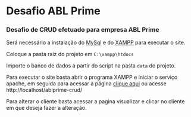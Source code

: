 # Desafio ABL Prime
### Desafio de CRUD efetuado para empresa ABL Prime

Será necessário a instalação do [MySql](https://www.mysql.com/) e do [XAMPP](https://www.apachefriends.org/pt_br/index.html) para executar o site.

Coloque a pasta raiz do projeto em ```C:\xampp\htdocs```

Importe o banco de dados a partir do script na pasta ```data``` do projeto.

Para executar o site basta abrir o programa XAMPP e iniciar o serviço apache, em seguida para acessar a página [clique aqui](http://localhost/ablprime-crud/) ou acesse http://localhost/ablprime-crud/

Para alterar o cliente basta acessar a pagina visualizar e clicar no cliente em que deseja fazer a alteração.